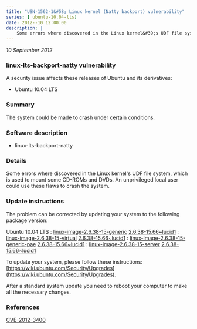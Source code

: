 ```yaml
---
title: "USN-1562-1&#58; Linux kernel (Natty backport) vulnerability"
series: [ ubuntu-10.04-lts]
date: 2012--10 12:00:00
description: |
    Some errors where discovered in the Linux kernel&#39;s UDF file system, which is used to mount some CD-ROMs and DVDs. An unprivileged local user could use these flaws to crash the system. 
--- 
```

 
 

*10 September 2012*

### linux-lts-backport-natty vulnerability

A security issue affects these releases of Ubuntu and its derivatives:

* Ubuntu 10.04 LTS

### Summary

The system could be made to crash under certain conditions. 

### Software description

* linux-lts-backport-natty 

### Details

Some errors where discovered in the Linux kernel&#39;s UDF file system, which is used to mount some CD-ROMs and DVDs. An unprivileged local user could use these flaws to crash the system. 

### Update instructions

The problem can be corrected by updating your system to the following package version:

Ubuntu 10.04 LTS
 : [linux-image-2.6.38-15-generic](https://launchpad.net/ubuntu/+source/linux-lts-backport-natty) <span> [2.6.38-15.66~lucid1](https://launchpad.net/ubuntu/+source/linux-lts-backport-natty/2.6.38-15.66~lucid1) </span> 
 : [linux-image-2.6.38-15-virtual](https://launchpad.net/ubuntu/+source/linux-lts-backport-natty) <span> [2.6.38-15.66~lucid1](https://launchpad.net/ubuntu/+source/linux-lts-backport-natty/2.6.38-15.66~lucid1) </span> 
 : [linux-image-2.6.38-15-generic-pae](https://launchpad.net/ubuntu/+source/linux-lts-backport-natty) <span> [2.6.38-15.66~lucid1](https://launchpad.net/ubuntu/+source/linux-lts-backport-natty/2.6.38-15.66~lucid1) </span> 
 : [linux-image-2.6.38-15-server](https://launchpad.net/ubuntu/+source/linux-lts-backport-natty) <span> [2.6.38-15.66~lucid1](https://launchpad.net/ubuntu/+source/linux-lts-backport-natty/2.6.38-15.66~lucid1) </span> 

To update your system, please follow these instructions: [https://wiki.ubuntu.com/Security/Upgrades](https://wiki.ubuntu.com/Security/Upgrades).

After a standard system update you need to reboot your computer to make all the necessary changes. 

### References

 
 [CVE-2012-3400](http://people.ubuntu.com/~ubuntu-security/cve/CVE-2012-3400)
 

